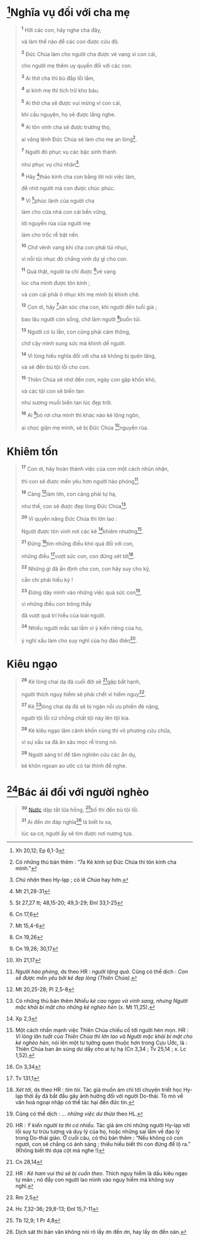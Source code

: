 # [^1@-531e0314-8f37-449e-90a1-49a8427cb6c1]Nghĩa vụ đối với cha mẹ

> <sup><b>1</b></sup> Hỡi các con, hãy nghe cha đây,
>
> và làm thế nào để các con được cứu độ.
>
> <sup><b>2</b></sup> Đức Chúa làm cho người cha được vẻ vang vì con cái,
>
> cho người mẹ thêm uy quyền đối với các con.
>
> <sup><b>3</b></sup> Ai thờ cha thì bù đắp lỗi lầm,
>
> <sup><b>4</b></sup> ai kính mẹ thì tích trữ kho báu.
>
> <sup><b>5</b></sup> Ai thờ cha sẽ được vui mừng vì con cái,
>
> khi cầu nguyện, họ sẽ được lắng nghe.
>
> <sup><b>6</b></sup> Ai tôn vinh cha sẽ được trường thọ,
>
> ai vâng lệnh Đức Chúa sẽ làm cho mẹ an lòng[^1-531e0314-8f37-449e-90a1-49a8427cb6c1].
>
> <sup><b>7</b></sup> Người đó phục vụ các bậc sinh thành
>
> như phục vụ chủ nhân[^2-531e0314-8f37-449e-90a1-49a8427cb6c1].
>
> <sup><b>8</b></sup> Hãy [^2@-531e0314-8f37-449e-90a1-49a8427cb6c1]thảo kính cha con bằng lời nói việc làm,
>
> để nhờ người mà con được chúc phúc.
>
> <sup><b>9</b></sup> Vì [^3@-531e0314-8f37-449e-90a1-49a8427cb6c1]phúc lành của người cha
>
> làm cho cửa nhà con cái bền vững,
>
> lời nguyền rủa của người mẹ
>
> làm cho trốc rễ bật nền.
>
> <sup><b>10</b></sup> Chớ vênh vang khi cha con phải tủi nhục,
>
> vì nỗi tủi nhục đó chẳng vinh dự gì cho con.
>
> <sup><b>11</b></sup> Quả thật, người ta chỉ được [^4@-531e0314-8f37-449e-90a1-49a8427cb6c1]vẻ vang
>
> lúc cha mình được tôn kính ;
>
> và con cái phải ô nhục khi mẹ mình bị khinh chê.
>
> <sup><b>12</b></sup> Con ơi, hãy [^5@-531e0314-8f37-449e-90a1-49a8427cb6c1]săn sóc cha con, khi người đến tuổi già ;
>
> bao lâu người còn sống, chớ làm người [^6@-531e0314-8f37-449e-90a1-49a8427cb6c1]buồn tủi.
>
> <sup><b>13</b></sup> Người có lú lẫn, con cũng phải cảm thông,
>
> chớ cậy mình sung sức mà khinh dể người.
>
> <sup><b>14</b></sup> Vì lòng hiếu nghĩa đối với cha sẽ không bị quên lãng,
>
> và sẽ đền bù tội lỗi cho con.
>
> <sup><b>15</b></sup> Thiên Chúa sẽ nhớ đến con, ngày con gặp khốn khó,
>
> và các tội con sẽ biến tan
>
> như sương muối biến tan lúc đẹp trời.
>
> <sup><b>16</b></sup> Ai [^7@-531e0314-8f37-449e-90a1-49a8427cb6c1]bỏ rơi cha mình thì khác nào kẻ lộng ngôn,
>
> ai chọc giận mẹ mình, sẽ bị Đức Chúa [^8@-531e0314-8f37-449e-90a1-49a8427cb6c1]nguyền rủa.

# Khiêm tốn

> <sup><b>17</b></sup> Con ơi, hãy hoàn thành việc của con một cách nhũn nhặn,
>
> thì con sẽ được mến yêu hơn người hào phóng[^3-531e0314-8f37-449e-90a1-49a8427cb6c1].
>
> <sup><b>18</b></sup> Càng [^9@-531e0314-8f37-449e-90a1-49a8427cb6c1]làm lớn, con càng phải tự hạ,
>
> như thế, con sẽ được đẹp lòng Đức Chúa[^4-531e0314-8f37-449e-90a1-49a8427cb6c1].
>
> <sup><b>20</b></sup> Vì quyền năng Đức Chúa thì lớn lao :
>
> Người được tôn vinh nơi các kẻ [^10@-531e0314-8f37-449e-90a1-49a8427cb6c1]khiêm nhường[^5-531e0314-8f37-449e-90a1-49a8427cb6c1].
>
> <sup><b>21</b></sup> Đừng [^11@-531e0314-8f37-449e-90a1-49a8427cb6c1]tìm những điều khó quá đối với con,
>
> những điều [^12@-531e0314-8f37-449e-90a1-49a8427cb6c1]vượt sức con, con đừng xét tới[^6-531e0314-8f37-449e-90a1-49a8427cb6c1].
>
> <sup><b>22</b></sup> Những gì đã ấn định cho con, con hãy suy cho kỹ,
>
> cần chi phải hiếu kỳ !
>
> <sup><b>23</b></sup> Đừng dây mình vào những việc quá sức con[^7-531e0314-8f37-449e-90a1-49a8427cb6c1],
>
> vì những điều con trông thấy
>
> đã vượt quá trí hiểu của loài người.
>
> <sup><b>24</b></sup> Nhiều người mắc sai lầm vì ý kiến riêng của họ,
>
> ý nghĩ xấu làm cho suy nghĩ của họ đảo điên[^8-531e0314-8f37-449e-90a1-49a8427cb6c1].

# Kiêu ngạo

> <sup><b>26</b></sup> Kẻ lòng chai dạ đá cuối đời sẽ [^13@-531e0314-8f37-449e-90a1-49a8427cb6c1]gặp bất hạnh,
>
> người thích nguy hiểm sẽ phải chết vì hiểm nguy[^9-531e0314-8f37-449e-90a1-49a8427cb6c1].
>
> <sup><b>27</b></sup> Kẻ [^14@-531e0314-8f37-449e-90a1-49a8427cb6c1]lòng chai dạ đá sẽ bị ngàn nỗi ưu phiền đè nặng,
>
> người tội lỗi cứ chồng chất tội này lên tội kia.
>
> <sup><b>28</b></sup> Kẻ kiêu ngạo lâm cảnh khốn cùng thì vô phương cứu chữa,
>
> vì sự xấu xa đã ăn sâu mọc rễ trong nó.
>
> <sup><b>29</b></sup> Người sáng trí để tâm nghiên cứu các ẩn dụ,
>
> kẻ khôn ngoan ao ước có tai thính để nghe.

# [^15@-531e0314-8f37-449e-90a1-49a8427cb6c1]Bác ái đối với người nghèo

> <sup><b>30</b></sup> [Nước]() dập tắt lửa hồng, [^16@-531e0314-8f37-449e-90a1-49a8427cb6c1]bố thí đền bù tội lỗi.
>
> <sup><b>31</b></sup> Ai đền ơn đáp nghĩa[^10-531e0314-8f37-449e-90a1-49a8427cb6c1] là biết lo xa,
>
> lúc sa cơ, người ấy sẽ tìm được nơi nương tựa.

[^1-531e0314-8f37-449e-90a1-49a8427cb6c1]: Có những thủ bản thêm : “7a Kẻ kính sợ Đức Chúa thì tôn kính cha mình.”

[^2-531e0314-8f37-449e-90a1-49a8427cb6c1]: _Chủ nhân_ theo Hy-lạp ; có lẽ _Chúa_ hay hơn.

[^3-531e0314-8f37-449e-90a1-49a8427cb6c1]: _Người hào phóng_, ds theo HR : _người tặng quà_. Cũng có thể dịch : _Con sẽ được mến yêu bởi kẻ đẹp lòng (Thiên Chúa)_.

[^4-531e0314-8f37-449e-90a1-49a8427cb6c1]: Có những thủ bản thêm _Nhiều kẻ cao ngạo và vinh sang, nhưng Người mặc khải bí mật cho những kẻ nghèo hèn_ (x. Mt 11,25).

[^5-531e0314-8f37-449e-90a1-49a8427cb6c1]: Một cách nhấn mạnh việc Thiên Chúa chiếu cố tới người hèn mọn. HR : _Vì lòng lân tuất của Thiên Chúa thì lớn lao và Người mặc khải bí mật cho kẻ nghèo hèn_, nói lên một tư tưởng quen thuộc hơn trong Cựu Ước, là : Thiên Chúa ban ân sủng dư dầy cho ai tự hạ (Cn 3,34 ; Tv 25,14 ; x. Lc 1,52).

[^6-531e0314-8f37-449e-90a1-49a8427cb6c1]: _Xét tới_, ds theo HR : _tìm tòi_. Tác giả muốn ám chỉ tới chuyện triết học Hy-lạp thời ấy đã bắt đầu gây ảnh hưởng đối với người Do-thái. Tò mò về văn hoá ngoại nhập có thể tác hại đến đức tin.

[^7-531e0314-8f37-449e-90a1-49a8427cb6c1]: Cũng có thể dịch : _... những việc dư thừa_ theo HL.

[^8-531e0314-8f37-449e-90a1-49a8427cb6c1]: HR : _Ý kiến người ta thì có nhiều_. Tác giả ám chỉ những người Hy-lạp với lối suy tư trừu tượng và duy lý của họ, hoặc những sai lầm về đạo lý trong Do-thái giáo. Ở cuối câu, có thủ bản thêm : “Nếu không có con ngươi, con sẽ chẳng có ánh sáng ; thiếu hiểu biết thì con đừng để lộ ra.” (Không biết thì dựa cột mà nghe !)

[^9-531e0314-8f37-449e-90a1-49a8427cb6c1]: HR : _Kẻ ham vui thú sẽ bị cuốn theo_. Thích nguy hiểm là dấu kiêu ngạo tự mãn ; nó đẩy con người lao mình vào nguy hiểm mà không suy nghĩ.

[^10-531e0314-8f37-449e-90a1-49a8427cb6c1]: Dịch sát thì bản văn không nói rõ lấy ơn đền ơn, hay lấy ơn đền oán.

[^1@-531e0314-8f37-449e-90a1-49a8427cb6c1]: Xh 20,12; Ep 6,1-3

[^2@-531e0314-8f37-449e-90a1-49a8427cb6c1]: Mt 21,28-31

[^3@-531e0314-8f37-449e-90a1-49a8427cb6c1]: St 27,27 tt; 48,15-20; 49,3-29; Đnl 33,1-25

[^4@-531e0314-8f37-449e-90a1-49a8427cb6c1]: Cn 17,6

[^5@-531e0314-8f37-449e-90a1-49a8427cb6c1]: Mt 15,4-6

[^6@-531e0314-8f37-449e-90a1-49a8427cb6c1]: Cn 19,26

[^7@-531e0314-8f37-449e-90a1-49a8427cb6c1]: Cn 19,26; 30,17

[^8@-531e0314-8f37-449e-90a1-49a8427cb6c1]: Xh 21,17

[^9@-531e0314-8f37-449e-90a1-49a8427cb6c1]: Mt 20,25-28; Pl 2,5-8

[^10@-531e0314-8f37-449e-90a1-49a8427cb6c1]: Xp 2,3

[^11@-531e0314-8f37-449e-90a1-49a8427cb6c1]: Cn 3,34

[^12@-531e0314-8f37-449e-90a1-49a8427cb6c1]: Tv 131,1

[^13@-531e0314-8f37-449e-90a1-49a8427cb6c1]: Cn 28,14

[^14@-531e0314-8f37-449e-90a1-49a8427cb6c1]: Rm 2,5

[^15@-531e0314-8f37-449e-90a1-49a8427cb6c1]: Hc 7,32-36; 29,8-13; Đnl 15,7-11

[^16@-531e0314-8f37-449e-90a1-49a8427cb6c1]: Tb 12,9; 1 Pr 4,8
